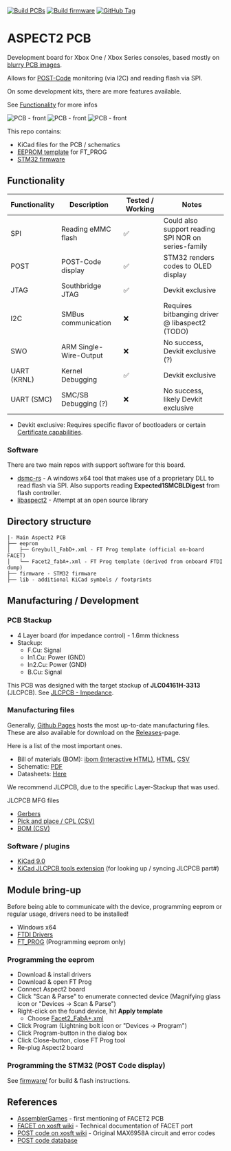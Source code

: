 [![Build PCBs](https://github.com/xboxoneresearch/ASPECT2-PCB/actions/workflows/build_pcbs.yml/badge.svg)](https://github.com/xboxoneresearch/ASPECT2-PCB/actions/workflows/build_pcbs.yml)
[![Build firmware](https://github.com/xboxoneresearch/ASPECT2-PCB/actions/workflows/build_stm32_fw.yml/badge.svg)](https://github.com/xboxoneresearch/ASPECT2-PCB/actions/workflows/build_stm32_fw.yml)
[![GitHub Tag](https://img.shields.io/github/v/tag/XboxOneResearch/ASPECT2-PCB)](https://github.com/xboxoneresearch/ASPECT2-PCB/releases)


# ASPECT2 PCB

Development board for Xbox One / Xbox Series consoles, based mostly on [blurry PCB images](https://xboxoneresearch.github.io/wiki/hardware/facet/#external-pcb).

Allows for [POST-Code](https://xboxoneresearch.github.io/wiki/hardware/post/) monitoring (via I2C) and reading flash via SPI.

On some development kits, there are more features available.

See [Functionality](#functionality) for more infos

![PCB - front](https://xboxoneresearch.github.io/ASPECT2-PCB/3D/ASPECT2-3D_top.png)
![PCB - front](https://xboxoneresearch.github.io/ASPECT2-PCB/3D/ASPECT2-3D_top30deg.png)
![PCB - front](https://xboxoneresearch.github.io/ASPECT2-PCB/3D/ASPECT2-3D_bottom.png)


This repo contains:

* KiCad files for the PCB / schematics
* [EEPROM template](./eeprom/) for FT_PROG
* [STM32 firmware](./firmware/)

## Functionality

| Functionality | Description            | Tested / Working   | Notes                                               |
| ------------- | ---------------------- | ------------------ | --------------------------------------------------- |
| SPI           | Reading eMMC flash     | ✅                 | Could also support reading SPI NOR on series-family |
| POST          | POST-Code display      | ✅                 | STM32 renders codes to OLED display                 |
| JTAG          | Southbridge JTAG       | ✅                 | Devkit exclusive                                    |
| I2C           | SMBus communication    | ❌                 | Requires bitbanging driver @ libaspect2 (TODO)      |
| SWO           | ARM Single-Wire-Output | ❌                 | No success, Devkit exclusive (?)                    |
| UART (KRNL)   | Kernel Debugging       | ✅                 | Devkit exclusive                                    |
| UART (SMC)    | SMC/SB Debugging (?)   | ❌                 | No success, likely Devkit exclusive                 |


* Devkit exclusive: Requires specific flavor of bootloaders or certain [Certificate capabilities](https://xboxoneresearch.github.io/wiki/security/certificates/#capabilities).


### Software

There are two main repos with support software for this board.

- [dsmc-rs]() - A windows x64 tool that makes use of a proprietary DLL to read flash via SPI. Also supports reading **Expected1SMCBLDigest** from flash controller.
- [libaspect2](https://github.com/xboxoneresearch/libaspect2) - Attempt at an open source library

## Directory structure

```text
|- Main Aspect2 PCB
├── eeprom
│   ├── Greybull_FabD+.xml - FT Prog template (official on-board FACET)
│   └── Facet2_fabA+.xml - FT Prog template (derived from onboard FTDI dump)
├── firmware - STM32 firmware
├── lib - additional KiCad symbols / footprints
```

## Manufacturing / Development

### PCB Stackup

- 4 Layer board (for impedance control) - 1.6mm thickness
- Stackup:
  - F.Cu: Signal
  - In1.Cu: Power (GND)
  - In2.Cu: Power (GND)
  - B.Cu: Signal

This PCB was designed with the target stackup of **JLC04161H-3313** (JLCPCB). See [JLCPCB - Impedance](https://jlcpcb.com/impedance).

### Manufacturing files

Generally, [Github Pages](https://xboxoneresearch.github.io/ASPECT2-PCB/) hosts the most up-to-date manufacturing files.
These are also available for download on the [Releases](https://github.com/xboxoneresearch/ASPECT2-PCB/releases)-page.

Here is a list of the most important ones.

- Bill of materials (BOM): [ibom (Interactive HTML)](https://xboxoneresearch.github.io/ASPECT2-PCB/Assembly/ASPECT2-ibom.html), [HTML](https://xboxoneresearch.github.io/ASPECT2-PCB/BoM/Generic/ASPECT2-bom.html), [CSV](https://xboxoneresearch.github.io/ASPECT2-PCB/BoM/Generic/ASPECT2-bom.csv)
- Schematic: [PDF](https://xboxoneresearch.github.io/ASPECT2-PCB/Schematic/ASPECT2-schematic.pdf)
- Datasheets: [Here](https://xboxoneresearch.github.io/ASPECT2-PCB/Browse/ASPECT2-navigate_Schematic_docs.html#basic_download_datasheets)

We recommend JLCPCB, due to the specific Layer-Stackup that was used.

JLCPCB MFG files

- [Gerbers](https://xboxoneresearch.github.io/ASPECT2-PCB/Manufacturers/ASPECT2-_JLCPCB_compress.zip)
- [Pick and place / CPL (CSV)](https://xboxoneresearch.github.io/ASPECT2-PCB/Manufacturers/JLCPCB/ASPECT2_cpl_jlc.csv)
- [BOM (CSV)](https://xboxoneresearch.github.io/ASPECT2-PCB/Manufacturers/JLCPCB/ASPECT2_bom_jlc.csv)

### Software / plugins

* [KiCad 9.0](https://www.kicad.org/download/)
* [KiCad JLCPCB tools extension](https://github.com/Bouni/kicad-jlcpcb-tools) (for looking up / syncing JLCPCB part#)

## Module bring-up

Before being able to communicate with the device, programming eeprom or regular usage, drivers need to be installed!

* Windows x64
* [FTDI Drivers](https://ftdichip.com/wp-content/uploads/2021/08/CDM212364_Setup.zip)
* [FT_PROG](https://ftdichip.com/utilities/#ft_prog) (Programming eeprom only)

### Programming the eeprom

* Download & install drivers
* Download & open FT Prog
* Connect Aspect2 board
* Click "Scan & Parse" to enumerate connected device (Magnifying glass icon or "Devices -> Scan & Parse")
* Right-click on the found device, hit **Apply template**
  - Choose [Facet2_FabA+.xml](./eeprom/Facet2_FabA+.xml)
* Click Program (Lightning bolt icon or "Devices -> Program")
* Click Program-button in the dialog box
* Click Close-button, close FT Prog tool
* Re-plug Aspect2 board

### Programming the STM32 (POST Code display)

See [firmware/](./firmware/) for build & flash instructions.

## References

- [AssemblerGames](https://web.archive.org/web/20250327165519/https://assemblergames.org/viewtopic.php?p=870129) - first mentioning of FACET2 PCB
- [FACET on xosft wiki](https://xboxoneresearch.github.io/wiki/hardware/facet/) - Technical documentation of FACET port
- [POST code on xosft wiki](https://xboxoneresearch.github.io/wiki/hardware/post/) - Original MAX6958A circuit and error codes
- [POST code database](https://errors.xboxresearch.com)
